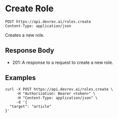 # Create Role

```http
POST https://api.devrev.ai/roles.create
Content-Type: application/json
```

Creates a new role.



## Response Body

- 201: A response to a request to create a new role.

## Examples

```shell
curl -X POST https://api.devrev.ai/roles.create \
     -H "Authorization: Bearer <token>" \
     -H "Content-Type: application/json" \
     -d '{
  "target": "article"
}'
```